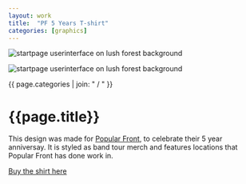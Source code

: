 ```yaml
---
layout: work
title:  "PF 5 Years T-shirt"
categories: [graphics]
---
```


<div id="column1_6">
	<p><img src="/media/images/PF_5Y/pf-purp-test.png" class="zoom" alt="startpage userinterface on lush forest background"></p>
	<p><img src="/media/images/PF_5Y/front-pur.png" class="zoom" alt="startpage userinterface on lush forest background"></p>	
</div>

<div id="column6_13">
	<span id="projectCats">{{ page.categories | join: " / " }}</span>
	<h1>{{page.title}}</h1>	
	<p>This design was made for <a href="https://www.popularfront.co/" target="_blank">Popular Front</a>, to celebrate their 5 year anniversay. It is styled as band tour merch and features locations that Popular Front has done work in.</p>
	<p><a href="https://www.popularfront.shop/products/gildan-heavy-t-shirt-5000-01-propaganda-tee-front-small-over-left-chest-clear-01-propaganda-tee-back-clear" target="_blank">Buy the shirt here</a></p>
</div>